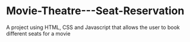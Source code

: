 # Movie-Theatre---Seat-Reservation
A project using HTML, CSS and Javascript that allows the user to book different seats for a movie
